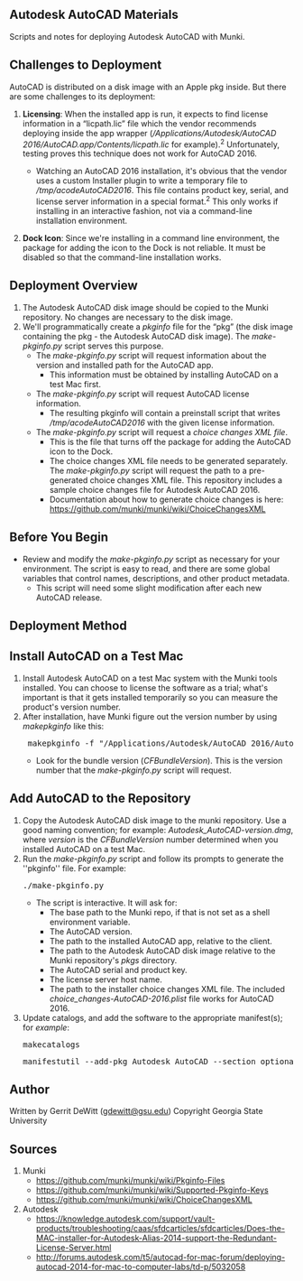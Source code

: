 Autodesk AutoCAD Materials
----------
Scripts and notes for deploying Autodesk AutoCAD with Munki.

## Challenges to Deployment ##
AutoCAD is distributed on a disk image with an Apple pkg inside.  But there are some challenges to its deployment:

1. **Licensing**: When the installed app is run, it expects to find license information in a “licpath.lic” file which the vendor recommends deploying inside the app wrapper (*/Applications/Autodesk/AutoCAD 2016/AutoCAD.app/Contents/licpath.lic* for example).<sup>2</sup>  Unfortunately, testing proves this technique does not work for AutoCAD 2016.
   * Watching an AutoCAD 2016 installation, it's obvious that the vendor uses a custom Installer plugin to write a temporary file to */tmp/acodeAutoCAD2016*.  This file contains product key, serial, and license server information in a special format.<sup>2</sup>  This only works if installing in an interactive fashion, not via a command-line installation environment.

2. **Dock Icon**: Since we're installing in a command line environment, the package for adding the icon to the Dock is not reliable.  It must be disabled so that the command-line installation works.

## Deployment Overview ##
1. The Autodesk AutoCAD disk image should be copied to the Munki repository.  No changes are necessary to the disk image.
2. We'll programmatically create a *pkginfo* file for the “pkg” (the disk image containing the pkg - the Autodesk AutoCAD disk image).  The *make-pkginfo.py* script serves this purpose.
   * The *make-pkginfo.py* script will request information about the version and installed path for the AutoCAD app.
      - This information must be obtained by installing AutoCAD on a test Mac first.
   * The *make-pkginfo.py* script will request AutoCAD license information.  
      - The resulting pkginfo will contain a preinstall script that writes */tmp/acodeAutoCAD2016* with the given license information.
   * The *make-pkginfo.py* script will request a *choice changes XML file*.
      - This is the file that turns off the package for adding the AutoCAD icon to the Dock.
      - The choice changes XML file needs to be generated separately.  The *make-pkginfo.py* script will request the path to a pre-generated choice changes XML file.  This repository includes a sample choice changes file for Autodesk AutoCAD 2016.
      - Documentation about how to generate choice changes is here: https://github.com/munki/munki/wiki/ChoiceChangesXML

Before You Begin
----------
* Review and modify the *make-pkginfo.py* script as necessary for your environment.  The script is easy to read, and there are some global variables that control names, descriptions, and other product metadata.
   - This script will need some slight modification after each new AutoCAD release.

Deployment Method
----------
## Install AutoCAD on a Test Mac ##
1. Install Autodesk AutoCAD on a test Mac system with the Munki tools installed.  You can choose to license the software as a trial; what's important is that it gets installed temporarily so you can measure the product's version number.
2. After installation, have Munki figure out the version number by using *makepkginfo* like this:
   <pre> makepkginfo -f "/Applications/Autodesk/AutoCAD 2016/AutoCAD 2016.app"</pre>
   * Look for the bundle version (*CFBundleVersion*).  This is the version number that the *make-pkginfo.py* script will request.

## Add AutoCAD to the Repository ##
1. Copy the Autodesk AutoCAD disk image to the munki repository.  Use a good naming convention; for example: *Autodesk_AutoCAD-version.dmg*, where *version* is the *CFBundleVersion* number determined when you installed AutoCAD on a test Mac.
2. Run the *make-pkginfo.py* script and follow its prompts to generate the ''pkginfo'' file.  For example:
   <pre>./make-pkginfo.py</pre>
   * The script is interactive.  It will ask for:
      - The base path to the Munki repo, if that is not set as a shell environment variable.
      - The AutoCAD version.
      - The path to the installed AutoCAD app, relative to the client.
      - The path to the Autodesk AutoCAD disk image relative to the Munki repository's *pkgs* directory.
      - The AutoCAD serial and product key.
      - The license server host name.
      - The path to the installer choice changes XML file.  The included *choice_changes-AutoCAD-2016.plist* file works for AutoCAD 2016.
3. Update catalogs, and add the software to the appropriate manifest(s); for *example*:
   <pre>makecatalogs</pre>
   <pre>manifestutil --add-pkg Autodesk_AutoCAD --section optional_installs --manifest common_optional_installs</pre>

Author
----------
Written by Gerrit DeWitt (gdewitt@gsu.edu)
Copyright Georgia State University

Sources
----------
1. Munki
   * https://github.com/munki/munki/wiki/Pkginfo-Files
   * https://github.com/munki/munki/wiki/Supported-Pkginfo-Keys
   * https://github.com/munki/munki/wiki/ChoiceChangesXML
2. Autodesk
   * https://knowledge.autodesk.com/support/vault-products/troubleshooting/caas/sfdcarticles/sfdcarticles/Does-the-MAC-installer-for-Autodesk-Alias-2014-support-the-Redundant-License-Server.html
   * http://forums.autodesk.com/t5/autocad-for-mac-forum/deploying-autocad-2014-for-mac-to-computer-labs/td-p/5032058
